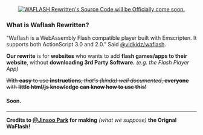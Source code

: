 <p align="center">
  <a href="https://wafr.tech/"><img src="https://wafr.tech/assets/embed/big.png" alt="WAFLASH Rewritten's Source Code will be Officially come soon."></a>
</p>

### What is Waflash Rewritten?
"Waflash is a WebAssembly Flash compatible player built with Emscripten. It supports both ActionScript 3.0 and 2.0."
Said [@vidkidz/waflash](https://github.com/vidkidz/waflash "@vidkidz/waflash").

**Our rewrite** is for **websites** who wants to add **flash games/apps to their website**, without **downloading 3rd Party Software.** *(e.g. the Flash Player App)*

~~With **easy** to use **instructions**, *that's (kinda) well documented*, **everyone** with **little html/js knowledge** **can know how to use this!**~~
#### Soon.

------------

**Credits to [@Jinsoo Park](https://github.com/vidkidz "@Jinsoo Park") for making** *(what we suppose)* **the Orignal WaFlash!**
